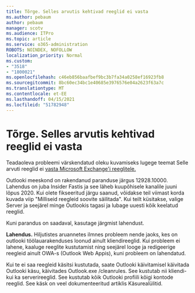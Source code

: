 ```yaml
---
title: Tõrge. Selles arvutis kehtivad reeglid ei vasta
ms.author: pebaum
author: pebaum
manager: scotv
ms.audience: ITPro
ms.topic: article
ms.service: o365-administration
ROBOTS: NOINDEX, NOFOLLOW
localization_priority: Normal
ms.custom:
- "3518"
- "1800021"
ms.openlocfilehash: c46eb856baafbef9bc3b7fa34a0258ef16923fb8
ms.sourcegitcommit: 8bc60ec34bc1e40685e3976576e04a2623f63a7c
ms.translationtype: MT
ms.contentlocale: et-EE
ms.lasthandoff: 04/15/2021
ms.locfileid: "51782948"
---
```

# <a name="error-the-rules-on-this-computer-do-not-match"></a>Tõrge. Selles arvutis kehtivad reeglid ei vasta

Teadaoleva probleemi värskendatud oleku kuvamiseks lugege teemat Selle arvuti reeglid ei [vasta Microsoft Exchange'i reeglitele.](https://support.office.com/article/d032e037-b224-429e-b325-633afde9b5f0)

Outlooki meeskond on rakendanud paranduse järgus 12928.10000. Lahendus on juba Insider Fastis ja see läheb kuupõhisele kanalile juuni lõpus 2020. Kui olete fikseeritud järgu saanud, võidakse teil viimast korda kuvada viip "Milliseid reegleid soovite säilitada". Kui teilt küsitakse, valige Server ja seejärel minge Outlookis tagasi ja lubage uuesti kõik keelatud reeglid.

Kuni parandus on saadaval, kasutage järgmist lahendust.

**Lahendus.** Hiljutistes aruannetes ilmnes probleem nende jaoks, kes on outlooki töölauarakenduses loonud ainult kliendireeglid. Kui probleem ei lahene, kaaluge reeglite kustutamist ning seejärel looge ja redigeerige reegleid ainult OWA-s (Outlook Web Appis), kuni probleem on lahendatud.

Kui te ei saa reegleid käsitsi kustutada, saate Outlooki käivitamisel käivitada Outlooki käsu, käivitades Outlook.exe /cleanrules. See kustutab nii kliendi- kui ka serverireeglid. See kustutab kõik Outlooki profiili kõigi kontode reeglid. See käsk on veel dokumenteeritud artiklis Käsurealülitid.

